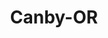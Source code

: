 ---
title: Canby-OR
slug: canby-or
f_state:
- cms/state/oregon.md
f_locations:
- cms/payday-loan/advance-america-3121.md
- cms/payday-loan/allied-cash-advance-3930.md
- cms/payday-loan/cash-connection-6872.md
- cms/payday-loan/check-cash-north-west-10552.md
- cms/payday-loan/oak-brook-financial-corp-23142.md
updated-on: '2024-05-30T13:41:28.615Z'
created-on: '2024-05-30T13:41:28.615Z'
published-on: '2024-05-30T13:54:32.469Z'
f_city: Canby
layout: '[city].html'
tags: city
---